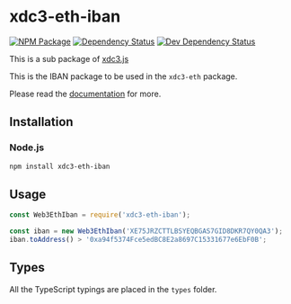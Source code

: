 # xdc3-eth-iban

[![NPM Package][npm-image]][npm-url] [![Dependency Status][deps-image]][deps-url] [![Dev Dependency Status][deps-dev-image]][deps-dev-url]

This is a sub package of [xdc3.js][repo]

This is the IBAN package to be used in the `xdc3-eth` package.

Please read the [documentation][docs] for more.

## Installation

### Node.js

```bash
npm install xdc3-eth-iban
```

## Usage

```js
const Web3EthIban = require('xdc3-eth-iban');

const iban = new Web3EthIban('XE75JRZCTTLBSYEQBGAS7GID8DKR7QY0QA3');
iban.toAddress() > '0xa94f5374Fce5edBC8E2a8697C15331677e6EbF0B';
```

[docs]: http://web3js.readthedocs.io/en/1.0/
[repo]: https://github.com/ethereum/xdc3.js

## Types

All the TypeScript typings are placed in the `types` folder.

[docs]: http://web3js.readthedocs.io/en/1.0/
[repo]: https://github.com/ethereum/xdc3.js
[npm-image]: https://img.shields.io/npm/v/xdc3-eth-iban.svg
[npm-url]: https://npmjs.org/package/xdc3-eth-iban
[deps-image]: https://david-dm.org/ethereum/xdc3.js/1.x/status.svg?path=packages/xdc3-eth-iban
[deps-url]: https://david-dm.org/ethereum/xdc3.js/1.x?path=packages/xdc3-eth-iban
[deps-dev-image]: https://david-dm.org/ethereum/xdc3.js/1.x/dev-status.svg?path=packages/xdc3-eth-iban
[deps-dev-url]: https://david-dm.org/ethereum/xdc3.js/1.x?type=dev&path=xdc3-eth-iban

